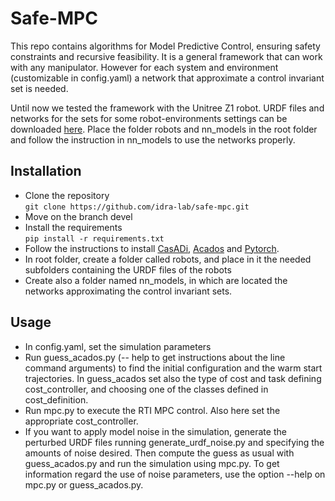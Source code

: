 # Safe-MPC

This repo contains algorithms for Model Predictive Control, ensuring safety constraints and recursive feasibility. It is a general framework that can work with any manipulator. However for each system and environment (customizable in config.yaml) a network that approximate a control invariant set is needed.

Until now we tested the framework with the Unitree Z1 robot. URDF files and networks for the sets for some robot-environments settings can be downloaded [here](https://drive.google.com/drive/folders/1qYyiK0fJ9Na2y4qfXjis64UNJ4L7IwVC?usp=sharing). Place the folder robots and nn_models in the root folder and follow the instruction in nn_models to use the networks properly.

## Installation
- Clone the repository\
`git clone https://github.com/idra-lab/safe-mpc.git`
- Move on the branch devel
- Install the requirements\
`pip install -r requirements.txt`
- Follow the instructions to install [CasADi](https://web.casadi.org/get/), [Acados](https://docs.acados.org/installation/index.html) and [Pytorch](https://pytorch.org/get-started/locally/).
- In root folder, create a folder called robots, and place in it the needed subfolders containing the URDF files of the robots 
- Create also a folder named nn_models, in which are located the networks approximating the control invariant sets.

## Usage 
- In config.yaml, set the simulation parameters
- Run guess_acados.py (-- help to get instructions about the line command arguments) to find the initial configuration and the warm start trajectories. In guess_acados set also the type of cost and task defining cost_controller, and choosing one of the classes defined in cost_definition.
- Run mpc.py to execute the RTI MPC control. Also here set the appropriate cost_controller.
- If you want to apply model noise in the simulation, generate the perturbed URDF files running generate_urdf_noise.py and specifying the amounts of noise desired. Then compute the guess as usual with guess_acados.py and run the simulation using mpc.py. To get information regard the use of noise parameters, use the option --help on mpc.py or guess_acados.py.
  
